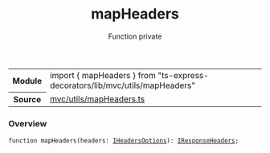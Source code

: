 <header class="symbol-info-header">    <h1 id="mapheaders">mapHeaders</h1>    <label class="symbol-info-type-label function">Function</label>    <label class="api-type-label private" title="private">private</label>  </header>
<section class="symbol-info">      <table class="is-full-width">        <tbody>        <tr>          <th>Module</th>          <td>            <div class="lang-typescript">                <span class="token keyword">import</span> { mapHeaders }                 <span class="token keyword">from</span>                 <span class="token string">"ts-express-decorators/lib/mvc/utils/mapHeaders"</span>                            </div>          </td>        </tr>        <tr>          <th>Source</th>          <td>            <a href="https://github.com/Romakita/ts-express-decorators/blob/v3.4.0/src/mvc/utils/mapHeaders.ts#L0-L0">                mvc/utils/mapHeaders.ts            </a>        </td>        </tr>                </tbody>      </table>    </section>

### Overview

<pre><code class="typescript-lang">function <span class="token function">mapHeaders</span><span class="token punctuation">(</span>headers<span class="token punctuation">:</span> <a href="#api/common/mvc/iheadersoptions"><span class="token">IHeadersOptions</span></a><span class="token punctuation">)</span><span class="token punctuation">:</span> <a href="#api/common/mvc/iresponseheaders"><span class="token">IResponseHeaders</span></a><span class="token punctuation">;</span></code></pre>
